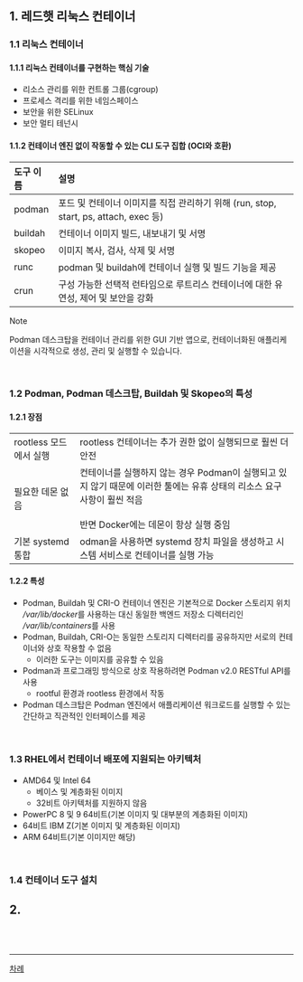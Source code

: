 # 

## 1. 레드햇 리눅스 컨테이너

### 1.1 리눅스 컨테이너

#### 1.1.1 리눅스 컨테이너를 구현하는 핵심 기술

* 리소스 관리를 위한 컨트롤 그룹(cgroup)
* 프로세스 격리를 위한 네임스페이스
* 보안을 위한 SELinux
* 보안 멀티 테넌시

#### 1.1.2 컨테이너 엔진 없이 작동할 수 있는 CLI 도구 집합 (OCI와 호환)

|도구 이름|설명|
|:---|:---|
|podman|포드 및 컨테이너 이미지를 직접 관리하기 위해 (run, stop, start, ps, attach, exec 등)|
|buildah|컨테이너 이미지 빌드, 내보내기 및 서명|
|skopeo|이미지 복사, 검사, 삭제 및 서명|
|runc|podman 및 buildah에 컨테이너 실행 및 빌드 기능을 제공|
|crun|구성 가능한 선택적 런타임으로 루트리스 컨테이너에 대한 유연성, 제어 및 보안을 강화|

> [!NOTE]
> Podman 데스크탑을 컨테이너 관리를 위한 GUI 기반 앱으로, 컨테이너화된 애플리케이션을 시각적으로 생성, 관리 및 실행할 수 있습니다.
<br>

### 1.2 Podman, Podman 데스크탑, Buildah 및 Skopeo의 특성 

#### 1.2.1 장점

|||
|:---|:---|
|rootless 모드에서 실행|rootless 컨테이너는 추가 권한 없이 실행되므로 훨씬 더 안전|
|필요한 데몬 없음|컨테이너를 실행하지 않는 경우 Podman이 실행되고 있지 않기 때문에 이러한 툴에는 유휴 상태의 리소스 요구 사항이 훨씬 적음<br><br>반면 Docker에는 데몬이 항상 실행 중임|
|기본 systemd 통합|odman을 사용하면 systemd 장치 파일을 생성하고 시스템 서비스로 컨테이너를 실행 가능|

#### 1.2.2 특성

* Podman, Buildah 및 CRI-O 컨테이너 엔진은 기본적으로 Docker 스토리지 위치 */var/lib/docker*를 사용하는 대신 동일한 백엔드 저장소 디렉터리인 */var/lib/containers*를 사용
* Podman, Buildah, CRI-O는 동일한 스토리지 디렉터리를 공유하지만 서로의 컨테이너와 상호 작용할 수 없음
  + 이러한 도구는 이미지를 공유할 수 있음
* Podman과 프로그래밍 방식으로 상호 작용하려면 Podman v2.0 RESTful API를 사용
  + rootful 환경과 rootless 환경에서 작동
* Podman 데스크탑은 Podman 엔진에서 애플리케이션 워크로드를 실행할 수 있는 간단하고 직관적인 인터페이스를 제공
<br>

### 1.3 RHEL에서 컨테이너 배포에 지원되는 아키텍처

* AMD64 및 Intel 64
  + 베이스 및 계층화된 이미지
  + 32비트 아키텍처를 지원하지 않음
* PowerPC 8 및 9 64비트(기본 이미지 및 대부분의 계층화된 이미지)
* 64비트 IBM Z(기본 이미지 및 계층화된 이미지)
* ARM 64비트(기본 이미지만 해당)


<br>

### 1.4 컨테이너 도구 설치


## 2. 


<br>
<br>

------
[차례](../README.md)